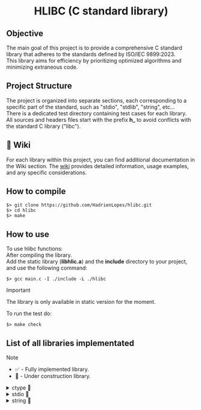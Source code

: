 <div align="center">

# HLIBC (C standard library)
</div>

## Objective
The main goal of this project is to provide a comprehensive C standard library that adheres to the standards defined by ISO/IEC 9899:2023.  
This library aims for efficiency by prioritizing optimized algorithms and minimizing extraneous code.

## Project Structure
The project is organized into separate sections, each corresponding to a specific part of the standard, such as "stdio", "stdlib", "string", etc...  
There is a dedicated test directory containing test cases for each library.  
All sources and headers files start with the prefix **h_** to avoid conflicts with the standard C library ("libc"). 


## :book: Wiki
For each library within this project, you can find additional documentation in the Wiki section. The [wiki](../../wiki) provides detailed information, usage examples, and any specific considerations.

## How to compile
```fish
$> git clone https://github.com/HadrienLopes/hlibc.git
$> cd hlibc
$> make
```

## How to use
To use hlibc functions:  
After compiling the library.  
Add the static library (**libhlic.a**) and the **include** directory to your project, and use the following command:

```fish
$> gcc main.c -I ./include -L ./hlibc
```
> [!IMPORTANT]
> The library is only available in static version for the moment.

To run the test do:
```fish
$> make check
```

## List of all libraries implementated
> [!NOTE]
> - :white_check_mark: - Fully implemented library.
> - :construction: - Under construction library.

<details>
<summary>ctype 🚧</summary>

```c++
int isalnum(int c);
```
```c++
int isalpha(int c);
```
```c++
int isascii(int c);
```
```c++
int isdigit(int c);
```
```c++
int isprint(int c);
```
```c++
int tolower(int c);
```
```c++
int toupper(int c);
```
</details>

<details>
<summary>stdio 🚧</summary>

```c++
int printf(const char * restrict format, ...);
```
</details>

<details>
<summary>string 🚧</summary>

```c++
char	*h_strcat(char * restrict s1, const char * restrict s2);
```

```c++
int     h_strcmp(const char *s1, const char *s2);
```

```c++
char	*h_strcpy(char * restrict s1, const char * restrict s2);
```

```c++
char	*h_strdup(const char *s);
```

```c++
size_t	h_strlen(const char *s);
```

```c++
char	*h_strncat(char * restrict s1, const char * restrict s2, size_t n);
```

```c++
char	*h_strncpy(char * restrict s1, const char * restrict s2, size_t n);
```

```c++
char	*h_strndup(const char *s, size_t size);
```

```c++
char	*h_strstr(char *s1, const char *s2);
```

```c++
void	*h_memccpy(void *dest, const void *src, int c, size_t n);
```

```c++
void	*h_memchr(const void *s, int c, size_t n);
```

```c++
int    h_memcmp(const void *s1, const void *s2, size_t n);
```

```c++
void	*h_memcpy(void *dest, const void *src, size_t n);
```

```c++
void	*h_memmove(void *dest, const void *src, size_t n);
```
</details>
